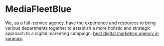 # MediaFleetBlue
We, as a full-service agency, have the experience and resources to bring various departments together to establish a more holistic and strategic approach to a digital marketing campaign.
<a href="https://www.mediafleetblue.com/">best digital marketing agency in varanasi</a>
